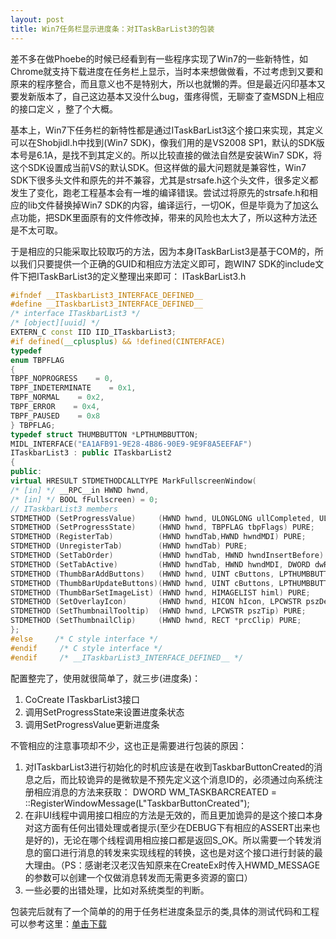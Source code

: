 ```yaml
---
layout: post
title: Win7任务栏显示进度条：对ITaskBarList3的包装
---
```



差不多在做Phoebe的时候已经看到有一些程序实现了Win7的一些新特性，如Chrome就支持下载进度在任务栏上显示，当时本来想做做看，不过考虑到又要和原来的程序整合，而且意义也不是特别大，所以也就懒的弄。但是最近闪印基本又要发新版本了，自己这边基本又没什么bug，蛋疼得慌，无聊查了查MSDN上相应的接口定义 ，整了个大概。

基本上，Win7下任务栏的新特性都是通过ITaskBarList3这个接口来实现，其定义可以在Shobjidl.h中找到(Win7 SDK)，像我们用的是VS2008 SP1，默认的SDK版本号是6.1A，是找不到其定义的。所以比较直接的做法自然是安装Win7 SDK，将这个SDK设置成当前VS的默认SDK。但这样做的最大问题就是兼容性，Win7 SDK下很多头文件和原先的并不兼容，尤其是strsafe.h这个头文件，很多定义都发生了变化，跑老工程基本会有一堆的编译错误。尝试过将原先的strsafe.h和相应的lib文件替换掉Win7 SDK的内容，编译运行，一切OK，但是毕竟为了加这么点功能，把SDK里面原有的文件修改掉，带来的风险也太大了，所以这种方法还是不太可取。

于是相应的只能采取比较取巧的方法，因为本身ITaskBarList3是基于COM的，所以我们只要提供一个正确的GUID和相应方法定义即可，跑WIN7 SDK的include文件下把ITaskBarList3的定义整理出来即可：
ITaskBarList3.h
```C++
#ifndef __ITaskbarList3_INTERFACE_DEFINED__
#define __ITaskbarList3_INTERFACE_DEFINED__
/* interface ITaskbarList3 */
/* [object][uuid] */
EXTERN_C const IID IID_ITaskbarList3;
#if defined(__cplusplus) && !defined(CINTERFACE)
typedef
enum TBPFLAG
{   
TBPF_NOPROGRESS    = 0,
TBPF_INDETERMINATE    = 0x1,
TBPF_NORMAL    = 0x2,
TBPF_ERROR    = 0x4,
TBPF_PAUSED    = 0x8
} TBPFLAG;
typedef struct THUMBBUTTON *LPTHUMBBUTTON;
MIDL_INTERFACE("EA1AFB91-9E28-4B86-90E9-9E9F8A5EEFAF")
ITaskbarList3 : public ITaskbarList2
{
public:
virtual HRESULT STDMETHODCALLTYPE MarkFullscreenWindow(
/* [in] */ __RPC__in HWND hwnd,
/* [in] */ BOOL fFullscreen) = 0;
// ITaskbarList3 members
STDMETHOD (SetProgressValue)     (HWND hwnd, ULONGLONG ullCompleted, ULONGLONG ullTotal) PURE;
STDMETHOD (SetProgressState)     (HWND hwnd, TBPFLAG tbpFlags) PURE;
STDMETHOD (RegisterTab)          (HWND hwndTab,HWND hwndMDI) PURE;
STDMETHOD (UnregisterTab)        (HWND hwndTab) PURE;
STDMETHOD (SetTabOrder)          (HWND hwndTab, HWND hwndInsertBefore) PURE;
STDMETHOD (SetTabActive)         (HWND hwndTab, HWND hwndMDI, DWORD dwReserved) PURE;
STDMETHOD (ThumbBarAddButtons)   (HWND hwnd, UINT cButtons, LPTHUMBBUTTON pButton) PURE;
STDMETHOD (ThumbBarUpdateButtons)(HWND hwnd, UINT cButtons, LPTHUMBBUTTON pButton) PURE;
STDMETHOD (ThumbBarSetImageList) (HWND hwnd, HIMAGELIST himl) PURE;
STDMETHOD (SetOverlayIcon)       (HWND hwnd, HICON hIcon, LPCWSTR pszDescription) PURE;
STDMETHOD (SetThumbnailTooltip)  (HWND hwnd, LPCWSTR pszTip) PURE;
STDMETHOD (SetThumbnailClip)     (HWND hwnd, RECT *prcClip) PURE;
};
#else     /* C style interface */
#endif     /* C style interface */
#endif     /* __ITaskbarList3_INTERFACE_DEFINED__ */
```


配置整完了，使用就很简单了，就三步(进度条)：

 1. CoCreate ITaskbarList3接口
 2. 调用SetProgressState来设置进度条状态
 3. 调用SetProgressValue更新进度条

不管相应的注意事项却不少，这也正是需要进行包装的原因：

 1. 对ITaskbarList3进行初始化的时机应该是在收到TaskbarButtonCreated的消息之后，而比较诡异的是微软是不预先定义这个消息ID的，必须通过向系统注册相应消息的方法来获取：
DWORD WM_TASKBARCREATED = ::RegisterWindowMessage(L"TaskbarButtonCreated");
 2. 在非UI线程中调用接口相应的方法是无效的，而且更加诡异的是这个接口本身对这方面有任何出错处理或者提示(至少在DEBUG下有相应的ASSERT出来也是好的)，无论在哪个线程调用相应接口都是返回S_OK。所以需要一个转发消息的窗口进行消息的转发来实现线程的转换，这也是对这个接口进行封装的最大理由。（PS：感谢老汉老汉告知原来在CreateEx时传入HWMD_MESSAGE的参数可以创建一个仅做消息转发而无需更多资源的窗口）
 3. 一些必要的出错处理，比如对系统类型的判断。

包装完后就有了一个简单的的用于任务栏进度条显示的类,具体的测试代码和工程可以参考这里：[单击下载][1]

[1]:http://amaoproject.googlecode.com/files/ProgressTaskBar.7z
